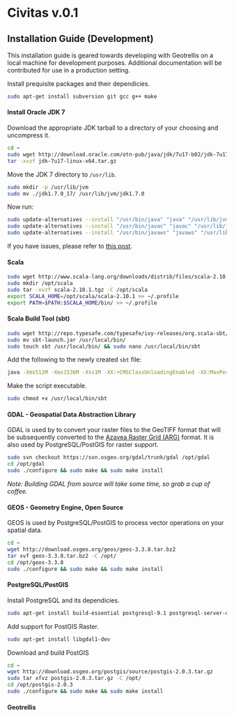 Civitas v.0.1
=======

## Installation Guide (Development)

This installation guide is geared towards developing with Geotrellis on a local machine for development purposes. Additional documentation will be contributed for use in a production setting. 

Install prequisite packages and their dependicies. 

```bash
sudo apt-get install subversion git gcc g++ make
```

#### Install Oracle JDK 7

Download the appropriate JDK tarball to a directory of your choosing and uncompress it. 

```bash
cd ~
sudo wget http://download.oracle.com/otn-pub/java/jdk/7u17-b02/jdk-7u17-linux-x64.tar.gz
tar -xvzf jdk-7u17-linux-x64.tar.gz
```

Move the JDK 7 directory to `/usr/lib`.

```bash
sudo mkdir -p /usr/lib/jvm
sudo mv ./jdk1.7.0_17/ /usr/lib/jvm/jdk1.7.0
```

Now run:

```bash
sudo update-alternatives --install "/usr/bin/java" "java" "/usr/lib/jvm/jdk1.7.0/bin/java" 1
sudo update-alternatives --install "/usr/bin/javac" "javac" "/usr/lib/jvm/jdk1.7.0/bin/javac" 1
sudo update-alternatives --install "/usr/bin/javaws" "javaws" "/usr/lib/jvm/jdk1.7.0/bin/javaws" 1
```

If you have issues, please refer to [this post](http://askubuntu.com/questions/55848/how-do-i-install-oracle-java-jdk-7?rq=1).
#### Scala

```bash
sudo wget http://www.scala-lang.org/downloads/distrib/files/scala-2.10.1.tgz
sudo mkdir /opt/scala
sudo tar -xvzf scala-2.10.1.tgz -C /opt/scala
export SCALA_HOME=/opt/scala/scala-2.10.1 >> ~/.profile
export PATH=$PATH:$SCALA_HOME/bin/ >> ~/.profile
```

#### Scala Build Tool (sbt)

```bash
sudo wget http://repo.typesafe.com/typesafe/ivy-releases/org.scala-sbt/sbt-launch//0.12.3/sbt-launch.jar
sudo mv sbt-launch.jar /usr/local/bin/
sudo touch sbt /usr/local/bin/ && sudo nano /usr/local/bin/sbt
```

Add the following to the newly created `sbt` file:

```bash
java -Xms512M -Xmx1536M -Xss1M -XX:+CMSClassUnloadingEnabled -XX:MaxPermSize=384M -jar `dirname $0`/sbt-launch.jar "$@"
```

Make the script executable.

```bash
sudo chmod +x /usr/local/bin/sbt
```

#### GDAL - Geospatial Data Abstraction Library

GDAL is used by to convert your raster files to the GeoTIFF format that will be subsequently converted to the [Azavea Raster Grid (ARG)](https://github.com/geotrellis/geotrellis/wiki/ARG-Specification) format. It is also used by PostgreSQL/PostGIS for raster support.

```bash
sudo svn checkout https://svn.osgeo.org/gdal/trunk/gdal /opt/gdal
cd /opt/gdal
sudo ./configure && sudo make && sudo make install
```

*Note: Building GDAL from source will take some time, so grab a cup of coffee.*

#### GEOS - Geometry Engine, Open Source

GEOS is used by PostgreSQL/PostGIS to process vector operations on your spatial data.

```bash
cd ~
wget http://download.osgeo.org/geos/geos-3.3.8.tar.bz2
tar xvf geos-3.3.8.tar.bz2 -C /opt/
cd /opt/geos-3.3.8
sudo ./configure && sudo make && sudo make install
```

#### PostgreSQL/PostGIS

Install PostgreSQL and its dependicies.

```bash
sudo apt-get install build-essential postgresql-9.1 postgresql-server-dev-9.1 libxml2-dev libproj-dev libjson0-dev xsltproc docbook-xsl docbook-mathml
```

Add support for PostGIS Raster.

```bash
sudo apt-get install libgdal1-dev
```

Download and build PostGIS

```bash
cd ~
wget http://download.osgeo.org/postgis/source/postgis-2.0.3.tar.gz
sudo tar xfvz postgis-2.0.3.tar.gz -C /opt/
cd /opt/postgis-2.0.3
sudo ./configure && sudo make && sudo make install
```
#### Geotrellis
